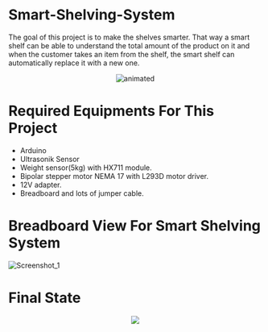 # Smart-Shelving-System
The goal of this project is to make the shelves smarter. That way a smart shelf can be able to understand the total amount of the product on it and when the customer takes an item from the shelf, the smart shelf can automatically replace it with a new one.
<p align="center">
  <img src="https://user-images.githubusercontent.com/45359225/151336404-ce9ba55a-41ba-4435-9ba6-01d4f84de1c1.gif" alt="animated" />
</p>

# Required Equipments For This Project
* Arduino
* Ultrasonik Sensor
* Weight sensor(5kg) with HX711 module.
* Bipolar stepper motor NEMA 17 with L293D motor driver.
* 12V adapter.
* Breadboard and lots of jumper cable.
# Breadboard View For Smart Shelving System
![Screenshot_1](https://user-images.githubusercontent.com/45359225/150688283-ab0bb14b-7530-4b67-a26c-645d4c1376bd.png)
# Final State
<p align="center">
  <img src="https://user-images.githubusercontent.com/45359225/151338499-4927242b-c87b-4b03-ae3a-50b889d4798e.png"/>
</p>

